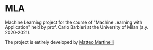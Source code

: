 # MLA
Machine Learning project for the course of "Machine Learning with Application" held by prof. Carlo Barbieri at the University of Milan (a.y. 2020-2021).

The project is entirely developed by [Matteo Martinelli](https://github.com/MatteoMartinelli97)

